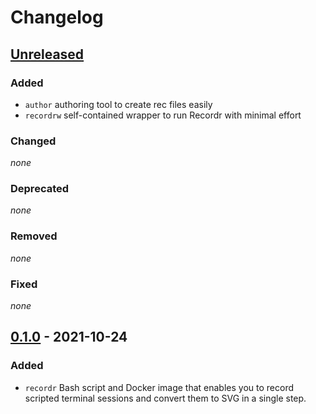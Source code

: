 # Changelog

## [Unreleased]
### Added
- `author` authoring tool to create rec files easily
- `recordrw` self-contained wrapper to run Recordr with minimal effort

### Changed
*none*

### Deprecated
*none*

### Removed
*none*

### Fixed
*none*

## [0.1.0] - 2021-10-24

### Added
- `recordr` Bash script and Docker image that enables you to record scripted
  terminal sessions and convert them to SVG in a single step.

[unreleased]: https://github.com/bkahlert/recordr/compare/v0.1.0...HEAD
[0.1.0]: https://github.com/bkahlert/recordr/releases/tag/v0.1.0
